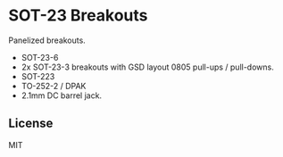 # SOT-23 Breakouts

Panelized breakouts.

* SOT-23-6
* 2x SOT-23-3 breakouts with GSD layout 0805 pull-ups / pull-downs.
* SOT-223
* TO-252-2 / DPAK
* 2.1mm DC barrel jack.

## License

MIT
